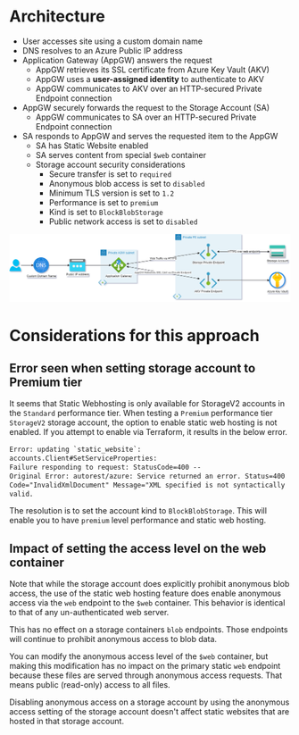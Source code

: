 # Architecture

- User accesses site using a custom domain name
- DNS resolves to an Azure Public IP address
- Application Gateway (AppGW) answers the request
  - AppGW retrieves its SSL certificate from Azure Key Vault (AKV)
  - AppGW uses a **user-assigned identity** to authenticate to AKV
  - AppGW communicates to AKV over an HTTP-secured Private Endpoint connection
- AppGW securely forwards the request to the Storage Account (SA)
  - AppGW communicates to SA over an HTTP-secured Private Endpoint connection
- SA responds to AppGW and serves the requested item to the AppGW
  - SA has Static Website enabled
  - SA serves content from special `$web` container
  - Storage account security considerations
    - Secure transfer is set to `required`
    - Anonymous blob access is set to `disabled`
    - Minimum TLS version is set to `1.2`
    - Performance is set to `premium`
    - Kind is set to `BlockBlobStorage`
    - Public network access is set to `disabled`

![architecture](assets/agw_sa_static_web.drawio.png)

# Considerations for this approach

## Error seen when setting storage account to Premium tier

It seems that Static Webhosting is only available for StorageV2 accounts in the `Standard` performance tier. When testing a `Premium` performance tier `StorageV2` storage account, the option to enable static web hosting is not enabled. If you attempt to enable via Terraform, it results in the below error. 


```
Error: updating `static_website`: accounts.Client#SetServiceProperties: 
Failure responding to request: StatusCode=400 -- 
Original Error: autorest/azure: Service returned an error. Status=400 
Code="InvalidXmlDocument" Message="XML specified is not syntactically valid.
```

The resolution is to set the account kind to `BlockBlobStorage`. This will enable you to have `premium` level performance and static web hosting. 

## Impact of setting the access level on the web container

Note that while the storage account does explicitly prohibit anonymous blob access, the use of the static web hosting feature does enable anonymous access via the `web` endpoint to the `$web` container. This behavior is identical to that of any un-authenticated web server. 

This has no effect on a storage containers `blob` endpoints. Those endpoints will continue to prohibit anonymous access to blob data. 

You can modify the anonymous access level of the `$web` container, but making this modification has no impact on the primary static `web` endpoint because these files are served through anonymous access requests. That means public (read-only) access to all files.

Disabling anonymous access on a storage account by using the anonymous access setting of the storage account doesn't affect static websites that are hosted in that storage account.
